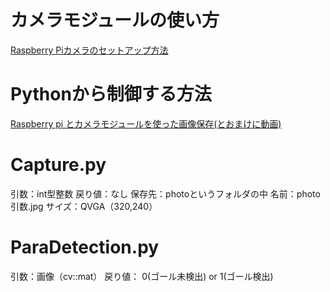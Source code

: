# カメラモジュールの使い方
[Raspberry Piカメラのセットアップ方法](https://www.rs-online.com/designspark/raspberry-pi-camera)

# Pythonから制御する方法

[Raspberry pi とカメラモジュールを使った画像保存(とおまけに動画)](https://qiita.com/Ponjiro/items/ab3700394faab7422bb3)

# Capture.py
引数：int型整数  戻り値：なし  保存先：photoというフォルダの中  名前：photo引数.jpg  サイズ：QVGA（320,240）

# ParaDetection.py
引数：画像（cv::mat）  戻り値：  0(ゴール未検出) or 1(ゴール検出)
